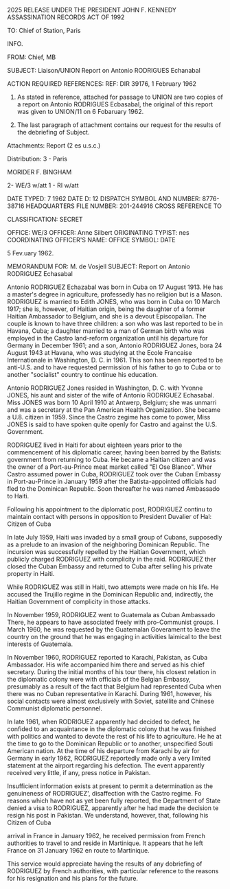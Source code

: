 2025 RELEASE UNDER THE PRESIDENT JOHN F. KENNEDY ASSASSINATION RECORDS ACT OF 1992

TO:
Chief of Station, Paris

INFO.

FROM:
Chief, MB

SUBJECT: Liaison/UNION
Report on Antonio RODRIGUES Echanabal

ACTION REQUIRED REFERENCES:
REF: DIR 39176, 1 February 1962

1.  As stated in reference, attached for passage to UNION are two copies
of a report on Antonio RODRIGUES Ecbasabal, the original of this report was
given to UNION/11 on 6 Fobaruary 1962.

2.  The last paragraph of attachment contains our request for the results
of the debriefing of Subject.

Attachments:
Report (2 es u.s.c.)

Distribution:
3 - Paris

MORIDER F. BINGHAM

2- WE/3 w/att
1 - RI w/att

DATE TYPED: 7 1962
DATE D: 12
DISPATCH SYMBOL AND NUMBER: 8776-38716
HEADQUARTERS FILE NUMBER: 201-244916
CROSS REFERENCE TO

CLASSIFICATION: SECRET

OFFICE: WE/3
OFFICER: Anne Silbert
ORIGINATING TYPIST: nes
COORDINATING OFFICER'S NAME:
OFFICE SYMBOL: DATE

5 Fev.uary 1962.

MEMORANDUM FOR: M. de Vosjell
SUBJECT: Report on Antonio RODRIGUEZ Echasabal

Antonio RODRIGUEZ Echazabal was born in Cuba on 17 August 1913.
He has a master's degree in agriculture, professedly has no religion but
is a Mason. RODRIGUEZ is married to Edith JONES, who was born in
Cuba on 10 March 1917; she is, however, of Haitian origin, being the
daughter of a former Haitian Ambassador to Belgium, and she is a devout
Episcopalian. The couple is known to have three children: a son who was
last reported to be in Havana, Cuba; a daughter married to a man of
German birth who was employed in the Castro land-reform organization
until his departure for Germany in December 1961; and a son, Antonio
RODRIGUEZ Jones, bora 24 August 1943 at Havana, who was studying at
the Ecole Francaise Internationale in Washington, D. C. in 1961. This son
has been reported to be anti-U.S. and to have requested permission of his
father to go to Cuba or to another "socialist" country to continue his
education.

Antonio RODRIGUEZ Jones resided in Washington, D. C. with Yvonne
JONES, his aunt and sister of the wife of Antonio RODRIGUEZ Echasabal.
Miss JONES was born 10 April 1910 at Antwerp, Belgium; she was unmarri
and was a secretary at the Pan American Health Organization. She became
a U.8. citizen in 1959. Since the Castro zegime has come to power,
Miss JONES is said to have spoken quite openly for Castro and against the
U.S. Government.

RODRIGUEZ lived in Haiti for about eighteen years prior to the
commencement of his diplomatic career, having been barred by the Batists:
government from returning to Cuba. He became a Haitian citizen and was
the owner of a Port-au-Prince meat market called "El Ose Blanco". Wher
Castro assumed power in Cuba, RODRIGUEZ took over the Cuban Embassy
in Port-au-Prince in January 1959 after the Batista-appointed officials had
fled to the Dominican Republic. Soon thereafter he was named Ambassado
to Haiti.

Following his appointment to the diplomatic post, RODRIGUEZ continu
to maintain contact with persons in opposition to President Duvalier of Hal:
Citizen of Cuba

In late July 1959, Haiti was invaded by a small group of Cubans, supposedly
as a prelude to an invasion of the neighboring Dominican Republic. The
incursion was successfully repelled by the Haitian Government, which
publicly charged RODRIGUEZ with complicity in the raid. RODRIGUEZ ther
closed the Cuban Embassy and returned to Cuba after selling his private
property in Haiti.

While RODRIGUEZ was still in Haiti, two attempts were made on his
life. He accused the Trujillo regime in the Dominican Republic and,
indirectly, the Haitian Government of complicity in those attacks.

In November 1959, RODRIGUEZ went to Guatemala as Cuban Ambassado
There, he appears to have associated freely with pro-Communist groups. I
March 1960, he was requested by the Guatemalan Goverament to leave the
country on the ground that he was engaging in activities laimical to the best
interests of Guatemala.

In November 1960, RODRIGUEZ reported to Karachi, Pakistan, as Cuba
Ambassador. His wife accompanied him there and served as his chief
secretary. During the initial months of his tour there, his closest relation
in the diplomatic colony were with officials of the Belgian Embassy,
presumably as a result of the fact that Belgium had represented Cuba when
there was no Cuban representative in Karachi. During 1961, however, his
social contacts were almost exclusively with Soviet, satellite and Chinese
Communist diplomatic personnel.

In late 1961, when RODRIGUEZ apparently had decided to defect, he
confided to an acquaintance in the diplomatic colony that he was finished
with politics and wanted to devote the rest of his life to agriculture. He he
at the time to go to the Dominican Republic or to another, unspecified Souti
American nation. At the time of his departure from Karachi by air for
Germany in early 1962, RODRIGUEZ reportedly made only a very limited
statement at the airport regarding his defection. The event apparently
received very little, if any, press notice in Pakistan.

Insufficient information exists at present to permit a determination as
the genuineness of RODRIGUEZ', disaffection with the Castro regime. Fo
reasons which have not as yet been fully reported, the Department of State
denied a visa to RODRIGUEZ, apparently after he had made the decision te
resign his post in Pakistan. We understand, however, that, following his
Citizen of Cuba

arrival in France in January 1962, he received permission from French
authorities to travel to and reside in Martinique. It appears that he left
France on 31 January 1962 en route to Martinique.

This service would appreciate having the results of any dobriefing of
RODRIGUEZ by French authorities, with particular reference to the reasons
for his resignation and his plans for the future.
